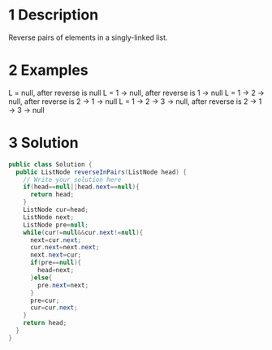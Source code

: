 # 1 Description
Reverse pairs of elements in a singly-linked list.
# 2 Examples
L = null, after reverse is null
L = 1 -> null, after reverse is 1 -> null
L = 1 -> 2 -> null, after reverse is 2 -> 1 -> null
L = 1 -> 2 -> 3 -> null, after reverse is 2 -> 1 -> 3 -> null
# 3 Solution
```java
public class Solution {
  public ListNode reverseInPairs(ListNode head) {
    // Write your solution here
    if(head==null||head.next==null){
      return head;
    }
    ListNode cur=head;
    ListNode next;
    ListNode pre=null;
    while(cur!=null&&cur.next!=null){
      next=cur.next;
      cur.next=next.next;
      next.next=cur;
      if(pre==null){
        head=next;
      }else{
        pre.next=next;
      }
      pre=cur;
      cur=cur.next;
    }
    return head;
  }
}
```
